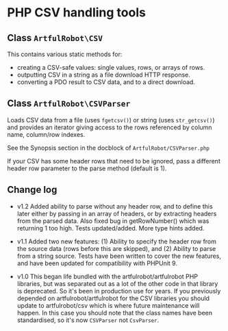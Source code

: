 # PHP CSV handling tools

## Class `ArtfulRobot\CSV`

This contains various static methods for:

- creating a CSV-safe values: single values, rows, or arrays of rows.
- outputting CSV in a string as a file download HTTP response.
- converting a PDO result to CSV data, and to a direct download.

## Class `ArtfulRobot\CSVParser`

Loads CSV data from a file (uses `fgetcsv()`) or string (uses `str_getcsv()`)
and provides an iterator giving access to the rows referenced by column name,
column/row indexes.

See the Synopsis section in the docblock of `ArtfulRobot/CSVParser.php`

If your CSV has some header rows that need to be ignored, pass a different
header row parameter to the parse method (default is 1).


## Change log

- v1.2 Added ability to parse without any header row, and to define this later
  either by passing in an array of headers, or by extracting headers from the
  parsed data. Also fixed bug in getRowNumber() which was returning 1 too high.
  Tests updated/added. More type hints added.

- v1.1 Added two new features: (1) Ability to specify the header row from
  the source data (rows before this are skipped), and (2) Ability to parse
  from a string source. Tests have been written to cover the new features, and
  have been updated for compatibility with  PHPUnit 9.

- v1.0 This began life bundled with the artfulrobot/artfulrobot PHP
  libraries, but was separated out as a lot of the other code in that
  library is deprecated. So it's been in production use for years. If you
  previously depended on artfulrobot/artfulrobot for the CSV libraries you
  should update to artfulrobot/csv which is where future maintenance will
  happen. In this case you should note that the class names have been
  standardised, so it's now `CSVParser` not `CsvParser`.
